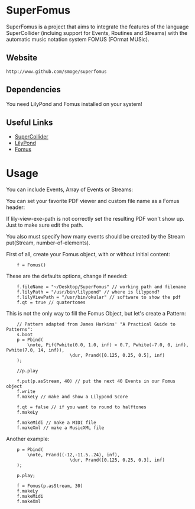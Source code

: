 SuperFomus
==========

SuperFomus is a project that aims to integrate the features of the language SuperCollider (incluing support for Events, Routines and Streams) with the automatic music notation system FOMUS (FOrmat MUSic).

Website
-------

    http://www.github.com/smoge/superfomus

Dependencies
------------

You need LilyPond and Fomus installed on your system!


Useful Links
------------

- [SuperCollider](http://supercollider.sourceforge.net/)
- [LilyPond](http://lilypond.org/)
- [Fomus](http://sourceforge.net/projects/fomus/)


Usage
=====

You can include Events, Array of Events or Streams:
 
You can set your favorite PDF viewer and custom file name as a Fomus header:

If lily-view-exe-path is not correctly set the resulting PDF won't show up. Just to make sure edit the path.

You also must specify how many events should be created by the Stream put(Stream, number-of-elements).

First of all, create your Fomus object, with or without initial content:

		f = Fomus()

	
These are the defaults options, change if needed:

		f.fileName = "~/Desktop/SuperFomus" // working path and filename
		f.lilyPath = "/usr/bin/lilypond" // where is lilypond?
		f.lilyViewPath = "/usr/bin/okular" // software to show the pdf
		f.qt = true // quatertones


This is not the only way to fill the Fomus Object, but let's create a Pattern:

		// Pattern adapted from James Harkins' "A Practical Guide to Patterns":
		s.boot
		p = Pbind(
			\note, Pif(Pwhite(0.0, 1.0, inf) < 0.7, Pwhite(-7.0, 0, inf), Pwhite(7.0, 14, inf)),
							\dur, Prand([0.125, 0.25, 0.5], inf)
		);

		//p.play

		f.put(p.asStream, 40) // put the next 40 Events in our Fomus object
		f.write
		f.makeLy // make and show a Lilypond Score

		f.qt = false // if you want to round to halftones
		f.makeLy

		f.makeMidi // make a MIDI file
		f.makeXml // make a MusicXML file

Another example:

		p = Pbind(
			\note, Prand((-12,-11.5..24), inf),
							\dur, Prand([0.125, 0.25, 0.3], inf)
		);

		p.play;

		f = Fomus(p.asStream, 30)
		f.makeLy
		f.makeMidi
		f.makeXml

